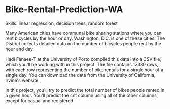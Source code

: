 # Bike-Rental-Prediction-WA

Skills: linear regression, decision trees, random forest

Many American cities have communal bike sharing stations where you can rent bicycles by the hour or day. Washington, D.C. is one of 
these cities. The District collects detailed data on the number of bicycles people rent by the hour and day.

Hadi Fanaee-T at the University of Porto compiled this data into a CSV file, which you'll be working with in this project. The file 
contains 17380 rows, with each row representing the number of bike rentals for a single hour of a single day. You can download the data 
from the University of California, Irvine's website.

In this project, you'll try to predict the total number of bikes people rented in a given hour. You'll predict the cnt column using all 
of the other columns, except for casual and registered
